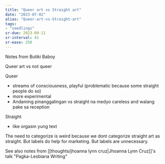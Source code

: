 ```yaml
---
title: "Queer art vs Straight art"
date: "2023-07-02"
alias: "Queer-art-vs-Straight-art"
tags:
- "seedlings"
sr-due: 2023-09-11
sr-interval: 41
sr-ease: 250
---
```


Notes from Butiki Baboy

Queer art vs not queer

Queer
- streams of consciousness, playful (problematic because some straight people do so)
- more experimental
- Andaming pinanggalingan vs straight na medyo careless and walang pake sa reception

Straight
- like orgasm yung text

The need to categorize is weird because we dont categorize straight art as straight. But labels do help for marketing. But labels are unnecessary.

See also notes from [[thoughts/jhoanna lynn cruz|Jhoanna Lynn Cruz]]'s talk "Pagka-Lesbiana Writing"